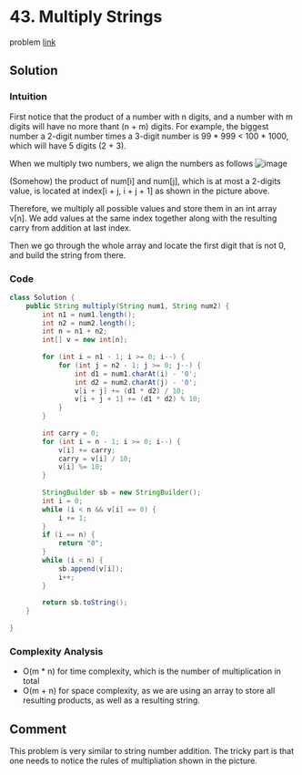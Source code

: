 # 43. Multiply Strings
problem [link](https://leetcode.com/problems/multiply-strings/)

## Solution
### Intuition

First notice that the product of a number with n digits, and a number with m digits will have no more thant (n + m) digits. 
For example, the biggest number a 2-digit number times a 3-digit number is 99 * 999 < 100 * 1000, which will have 5 digits (2 + 3).

When we multiply two numbers, we align the numbers as follows
![image](https://drscdn.500px.org/photo/130178585/m%3D2048/300d71f784f679d5e70fadda8ad7d68f)

(Somehow) the product of num[i] and num[j], which is at most a 2-digits value, is located at index[i + j, i + j + 1] as shown in the picture above.

Therefore, we multiply all possible values and store them in an int array v[n]. 
We add values at the same index together along with the resulting carry from addition at last index. 

Then we go through the whole array and locate the first digit that is not 0, and build the string from there.

### Code
```java
class Solution {
    public String multiply(String num1, String num2) {
        int n1 = num1.length();
        int n2 = num2.length();
        int n = n1 + n2;
        int[] v = new int[n];
        
        for (int i = n1 - 1; i >= 0; i--) {
            for (int j = n2 - 1; j >= 0; j--) {
                int d1 = num1.charAt(i) - '0';
                int d2 = num2.charAt(j) - '0';
                v[i + j] += (d1 * d2) / 10;
                v[i + j + 1] += (d1 * d2) % 10;
            }
        }
        
        int carry = 0;
        for (int i = n - 1; i >= 0; i--) {
            v[i] += carry;
            carry = v[i] / 10;
            v[i] %= 10;
        }
        
        StringBuilder sb = new StringBuilder();
        int i = 0;
        while (i < n && v[i] == 0) {
            i += 1;
        }
        if (i == n) {
            return "0";
        }
        while (i < n) {
            sb.append(v[i]);
            i++;
        }
        
        return sb.toString();
    }
    
}
```
### Complexity Analysis
* O(m * n) for time complexity, which is the number of multiplication in total
* O(m + n) for space complexity, as we are using an array to store all resulting products, as well as a resulting string.

## Comment
This problem is very similar to string number addition. The tricky part is that one needs to notice the rules of multipliation shown in the picture.
